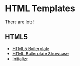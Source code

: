 # HTML Templates

There are lots!

## HTML5

* [HTML5 Boilerplate](https://html5boilerplate.com/)
* [HTML Boilerplate Showcase](http://h5bp.net/)
* [Initializr](http://www.initializr.com/)
